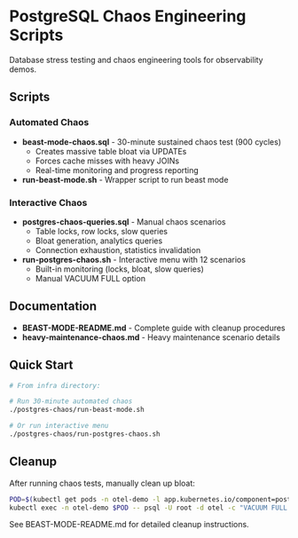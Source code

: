 # PostgreSQL Chaos Engineering Scripts

Database stress testing and chaos engineering tools for observability demos.

## Scripts

### Automated Chaos
- **beast-mode-chaos.sql** - 30-minute sustained chaos test (900 cycles)
  - Creates massive table bloat via UPDATEs
  - Forces cache misses with heavy JOINs
  - Real-time monitoring and progress reporting
- **run-beast-mode.sh** - Wrapper script to run beast mode

### Interactive Chaos
- **postgres-chaos-queries.sql** - Manual chaos scenarios
  - Table locks, row locks, slow queries
  - Bloat generation, analytics queries
  - Connection exhaustion, statistics invalidation
- **run-postgres-chaos.sh** - Interactive menu with 12 scenarios
  - Built-in monitoring (locks, bloat, slow queries)
  - Manual VACUUM FULL option

## Documentation

- **BEAST-MODE-README.md** - Complete guide with cleanup procedures
- **heavy-maintenance-chaos.md** - Heavy maintenance scenario details

## Quick Start

```bash
# From infra directory:

# Run 30-minute automated chaos
./postgres-chaos/run-beast-mode.sh

# Or run interactive menu
./postgres-chaos/run-postgres-chaos.sh
```

## Cleanup

After running chaos tests, manually clean up bloat:

```bash
POD=$(kubectl get pods -n otel-demo -l app.kubernetes.io/component=postgresql -o jsonpath='{.items[0].metadata.name}')
kubectl exec -n otel-demo $POD -- psql -U root -d otel -c "VACUUM FULL ANALYZE orderitem;"
```

See BEAST-MODE-README.md for detailed cleanup instructions.
